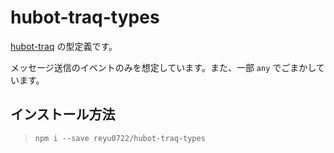 # hubot-traq-types

[hubot-traq](https://github.com/sapphi-red/hubot-traq) の型定義です。

メッセージ送信のイベントのみを想定しています。また、一部 `any` でごまかしています。

## インストール方法

> `npm i --save reyu0722/hubot-traq-types`